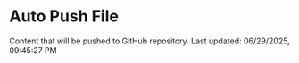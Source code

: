 # Auto Push File

Content that will be pushed to GitHub repository.
Last updated: 06/29/2025, 09:45:27 PM